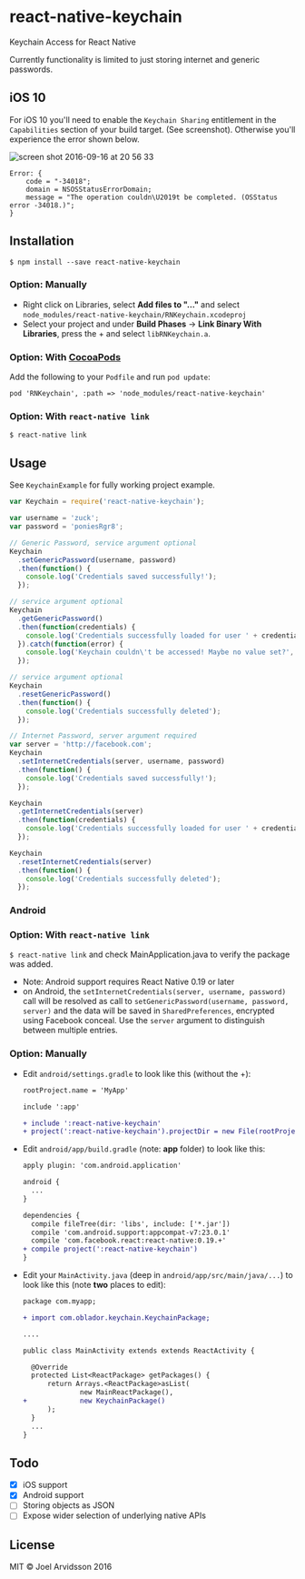 # react-native-keychain
Keychain Access for React Native

Currently functionality is limited to just storing internet and generic passwords. 

## iOS 10

For iOS 10 you'll need to enable the `Keychain Sharing` entitlement in the `Capabilities` section of your build target. (See screenshot). Otherwise you'll experience the error shown below.

![screen shot 2016-09-16 at 20 56 33](https://cloud.githubusercontent.com/assets/512692/18597833/15316342-7c50-11e6-92e7-781651e61563.png)

```
Error: {
    code = "-34018";
    domain = NSOSStatusErrorDomain;
    message = "The operation couldn\U2019t be completed. (OSStatus error -34018.)";
}
```

## Installation

`$ npm install --save react-native-keychain`

### Option: Manually

* Right click on Libraries, select **Add files to "…"** and select `node_modules/react-native-keychain/RNKeychain.xcodeproj`
* Select your project and under **Build Phases** -> **Link Binary With Libraries**, press the + and select `libRNKeychain.a`.

### Option: With [CocoaPods](https://cocoapods.org/)

Add the following to your `Podfile` and run `pod update`:

```
pod 'RNKeychain', :path => 'node_modules/react-native-keychain'
```

### Option: With `react-native link`

`$ react-native link`

## Usage

See `KeychainExample` for fully working project example.

```js
var Keychain = require('react-native-keychain');

var username = 'zuck';
var password = 'poniesRgr8';

// Generic Password, service argument optional
Keychain
  .setGenericPassword(username, password)
  .then(function() {
    console.log('Credentials saved successfully!');
  });

// service argument optional
Keychain
  .getGenericPassword()
  .then(function(credentials) {
    console.log('Credentials successfully loaded for user ' + credentials.username);
  }).catch(function(error) {
    console.log('Keychain couldn\'t be accessed! Maybe no value set?', error);
  });

// service argument optional
Keychain
  .resetGenericPassword()
  .then(function() {
    console.log('Credentials successfully deleted');
  });

// Internet Password, server argument required
var server = 'http://facebook.com';
Keychain
  .setInternetCredentials(server, username, password)
  .then(function() {
    console.log('Credentials saved successfully!');
  });

Keychain
  .getInternetCredentials(server)
  .then(function(credentials) {
    console.log('Credentials successfully loaded for user ' + credentials.username);
  });

Keychain
  .resetInternetCredentials(server)
  .then(function() {
    console.log('Credentials successfully deleted');
  });

```

### Android

### Option: With `react-native link`

`$ react-native link` and check MainApplication.java to verify the package was added.

* Note: Android support requires React Native 0.19 or later
* on Android, the `setInternetCredentials(server, username, password)` call will be resolved as call to `setGenericPassword(username, password, server)` and the data will be saved in `SharedPreferences`, encrypted using Facebook conceal. Use the `server` argument to distinguish between multiple entries.


### Option: Manually


* Edit `android/settings.gradle` to look like this (without the +):

  ```diff
  rootProject.name = 'MyApp'

  include ':app'

  + include ':react-native-keychain'
  + project(':react-native-keychain').projectDir = new File(rootProject.projectDir, '../node_modules/react-native-keychain/android')
  ```

* Edit `android/app/build.gradle` (note: **app** folder) to look like this: 

  ```diff
  apply plugin: 'com.android.application'

  android {
    ...
  }

  dependencies {
    compile fileTree(dir: 'libs', include: ['*.jar'])
    compile 'com.android.support:appcompat-v7:23.0.1'
    compile 'com.facebook.react:react-native:0.19.+'
  + compile project(':react-native-keychain')
  }
  ```

* Edit your `MainActivity.java` (deep in `android/app/src/main/java/...`) to look like this (note **two** places to edit):

  ```diff
  package com.myapp;

  + import com.oblador.keychain.KeychainPackage;

  ....

  public class MainActivity extends extends ReactActivity {

    @Override
    protected List<ReactPackage> getPackages() {
        return Arrays.<ReactPackage>asList(
                new MainReactPackage(),
  +             new KeychainPackage()
        );
    }
    ...
  }
  ```

## Todo

- [x] iOS support
- [x] Android support
- [ ] Storing objects as JSON
- [ ] Expose wider selection of underlying native APIs

## License
MIT © Joel Arvidsson 2016
